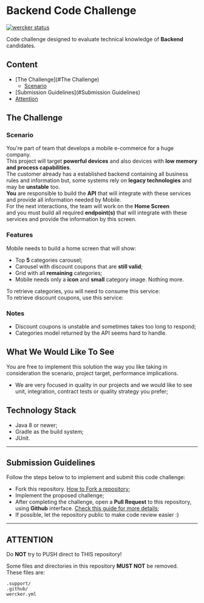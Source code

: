 # Backend Code Challenge
[![wercker status](https://app.wercker.com/status/7814c1049ce21e11512a7c1db725e6d9/s/master "wercker status")](https://app.wercker.com/project/byKey/7814c1049ce21e11512a7c1db725e6d9)  

Code challenge designed to evaluate technical knowledge of **Backend** candidates.  

## Content
- [The Challenge](#The Challenge)
    - [Scenario](#Scenario)
- [Submission Guidelines](#Submission Guidelines)
- [Attention](#ATTENTION)

## The Challenge 

### Scenario
You're part of team that develops a mobile e-commerce for a huge company.  
This project will target **powerful devices** and also devices with **low memory and process capabilities**.  
The customer already has a established backend containing all business rules and information but, some systems rely on **legacy technologies** and may be **unstable** too.  
**You** are responsible to build the **API** that will integrate with these services and provide all information needed by Mobile.  
For the next interactions, the team will work on the **Home Screen**  
and you must build all required **endpoint(s)** that will integrate with these services and provide the information by this screen.

### Features
Mobile needs to build a home screen that will show: 

- Top **5** categories carousel;  
- Carousel with discount coupons that are **still valid**;  
- Grid with all **remaining** categories;
- Mobile needs only a **icon** and **small** category image. Nothing more.

To retrieve categories, you will need to consume this service:  
To retrieve discount coupons, use this service:  

### Notes
- Discount coupons is unstable and sometimes takes too long to respond;
- Categories model returned by the API seems hard to handle.

## What We Would Like To See
You are free to implement this solution the way you like taking in consideration the scenario, project target, performance implications.
- We are very focused in quality in our projects and we would like to see unit, integration, contract tests or quality strategy you prefer;


## Technology Stack
- Java 8 or newer;
- Gradle as the build system;
- JUnit.

---

## Submission Guidelines
Follow the steps below to to implement and submit this code challenge: 
- Fork this repository. [How to Fork a repository](https://help.github.com/en/articles/fork-a-repo);
- Implement the proposed challenge; 
- After completing the challenge, open a **Pull Request** to this repository, using **Github** interface. [Check this guide for more details](https://help.github.com/en/articles/creating-a-pull-request-from-a-fork);
- If possible, let the repository public to make code review easier :)

---

## ATTENTION
Do **NOT** try to PUSH direct to THIS repository!

Some files and directories in this repository **MUST NOT** be removed.  
These files are:  
```
.support/
.github/
wercker.yml
``` 
